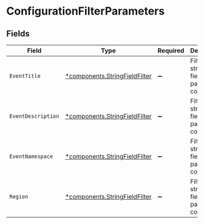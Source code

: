 # ConfigurationFilterParameters


## Fields

| Field                                                                         | Type                                                                          | Required                                                                      | Description                                                                   |
| ----------------------------------------------------------------------------- | ----------------------------------------------------------------------------- | ----------------------------------------------------------------------------- | ----------------------------------------------------------------------------- |
| `EventTitle`                                                                  | [*components.StringFieldFilter](../../models/components/stringfieldfilter.md) | :heavy_minus_sign:                                                            | Filter a string value field by partial contains.                              |
| `EventDescription`                                                            | [*components.StringFieldFilter](../../models/components/stringfieldfilter.md) | :heavy_minus_sign:                                                            | Filter a string value field by partial contains.                              |
| `EventNamespace`                                                              | [*components.StringFieldFilter](../../models/components/stringfieldfilter.md) | :heavy_minus_sign:                                                            | Filter a string value field by partial contains.                              |
| `Region`                                                                      | [*components.StringFieldFilter](../../models/components/stringfieldfilter.md) | :heavy_minus_sign:                                                            | Filter a string value field by partial contains.                              |